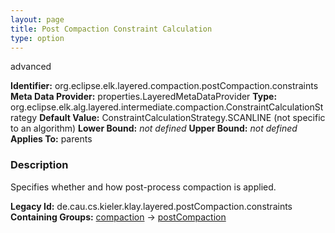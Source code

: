 ```yaml
---
layout: page
title: Post Compaction Constraint Calculation
type: option
---
```

advanced

**Identifier:** org.eclipse.elk.layered.compaction.postCompaction.constraints
**Meta Data Provider:** properties.LayeredMetaDataProvider
**Type:** org.eclipse.elk.alg.layered.intermediate.compaction.ConstraintCalculationStrategy
**Default Value:**  ConstraintCalculationStrategy.SCANLINE  (not specific to an algorithm)
**Lower Bound:** *not defined*
**Upper Bound:** *not defined*
**Applies To:** parents

### Description
Specifies whether and how post-process compaction is applied.

**Legacy Id:** de.cau.cs.kieler.klay.layered.postCompaction.constraints
**Containing Groups:** [compaction](org-eclipse-elk-layered-compaction) -> [postCompaction](org-eclipse-elk-layered-compaction-postCompaction)

